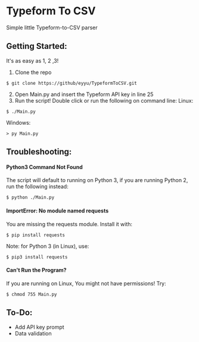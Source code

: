 # Typeform To CSV
Simple little Typeform-to-CSV parser

## Getting Started:
It's as easy as 1, 2 ,3!

1. Clone the repo
```
$ git clone https://github/eyyu/TypeformToCSV.git
```
2. Open Main.py and insert the Typeform API key in line 25
3. Run the script! Double click or run the following on command line:
Linux:
```
$ ./Main.py
```  
Windows:
```
> py Main.py
```
## Troubleshooting:

#### Python3 Command Not Found 
The script will default to running on Python 3, if you are running Python 2,
run the following instead:
```
$ python ./Main.py
```


#### ImportError: No module named requests
You are missing the requests module. Install it with:
```
$ pip install requests
```
Note: for Python 3 (in Linux), use:
```
$ pip3 install requests
```

#### Can't Run the Program?
If you are running on Linux, You might not have permissions! Try:
```
$ chmod 755 Main.py
```

## To-Do:
- Add API key prompt
- Data validation
